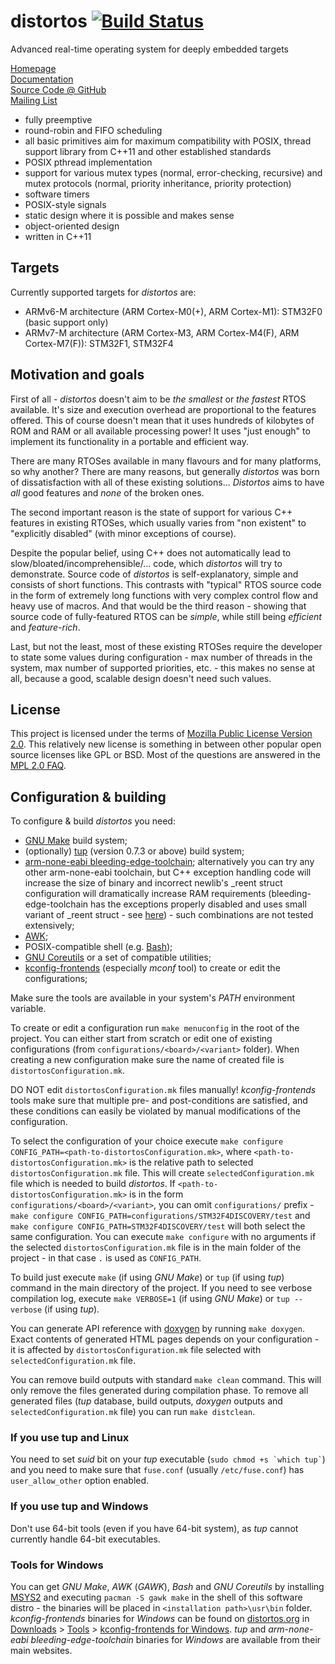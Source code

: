 distortos [![Build Status](https://travis-ci.org/DISTORTEC/distortos.svg)](https://travis-ci.org/DISTORTEC/distortos)
=========

Advanced real-time operating system for deeply embedded targets

[Homepage](http://distortos.org/)<br/>
[Documentation](http://distortos.org/documentation/)<br/>
[Source Code @ GitHub](https://github.com/DISTORTEC/distortos)<br/>
[Mailing List](https://lists.sourceforge.net/lists/listinfo/distortos-development)<br/>

- fully preemptive
- round-robin and FIFO scheduling
- all basic primitives aim for maximum compatibility with POSIX, thread support library from C++11 and other established
standards
- POSIX pthread implementation
- support for various mutex types (normal, error-checking, recursive) and mutex protocols (normal, priority inheritance,
priority protection)
- software timers
- POSIX-style signals
- static design where it is possible and makes sense
- object-oriented design
- written in C++11

Targets
-------

Currently supported targets for *distortos* are:

- ARMv6-M architecture (ARM Cortex-M0(+), ARM Cortex-M1): STM32F0 (basic support only)
- ARMv7-M architecture (ARM Cortex-M3, ARM Cortex-M4(F), ARM Cortex-M7(F)): STM32F1, STM32F4

Motivation and goals
--------------------

First of all - *distortos* doesn't aim to be *the smallest* or *the fastest* RTOS available. It's size and execution
overhead are proportional to the features offered. This of course doesn't mean that it uses hundreds of kilobytes of ROM
and RAM or all available processing power! It uses "just enough" to implement its functionality in a portable and
efficient way.

There are many RTOSes available in many flavours and for many platforms, so why another? There are many reasons, but
generally *distortos* was born of dissatisfaction with all of these existing solutions... *Distortos* aims to have *all*
good features and *none* of the broken ones.

The second important reason is the state of support for various C++ features in existing RTOSes, which usually varies
from "non existent" to "explicitly disabled" (with minor exceptions of course).

Despite the popular belief, using C++ does not automatically lead to slow/bloated/incomprehensible/... code, which
*distortos* will try to demonstrate. Source code of *distortos* is self-explanatory, simple and consists of short
functions. This contrasts with "typical" RTOS source code in the form of extremely long functions with very complex
control flow and heavy use of macros. And that would be the third reason - showing that source code of fully-featured
RTOS can be *simple*, while still being *efficient* and *feature-rich*.

Last, but not the least, most of these existing RTOSes require the developer to state some values during configuration -
max number of threads in the system, max number of supported priorities, etc. - this makes no sense at all, because a
good, scalable design doesn't need such values.

License
-------

This project is licensed under the terms of [Mozilla Public License Version 2.0](https://www.mozilla.org/MPL/2.0/). This
relatively new license is something in between other popular open source licenses like GPL or BSD. Most of the questions
are answered in the [MPL 2.0 FAQ](https://www.mozilla.org/MPL/2.0/FAQ.html).

Configuration & building
------------------------

To configure & build *distortos* you need:
- [GNU Make](http://www.gnu.org/software/make/) build system;
- (optionally) [tup](http://gittup.org/tup/) (version 0.7.3 or above) build system;
- [arm-none-eabi bleeding-edge-toolchain](https://sourceforge.net/projects/bleeding-edge/); alternatively you can try
any other arm-none-eabi toolchain, but C++ exception handling code will increase the size of binary and incorrect
newlib's _reent struct configuration will dramatically increase RAM requirements (bleeding-edge-toolchain has the
exceptions properly disabled and uses small variant of _reent struct - see
[here](http://www.freddiechopin.info/en/articles/35-arm/87-bleeding-edge-toolchain-o-co-chodzi)) - such combinations are
not tested extensively;
- [AWK](https://en.wikipedia.org/wiki/AWK);
- POSIX-compatible shell (e.g. [Bash](https://www.gnu.org/software/bash/));
- [GNU Coreutils](http://www.gnu.org/software/coreutils/coreutils.html) or a set of compatible utilities;
- [kconfig-frontends](http://ymorin.is-a-geek.org/projects/kconfig-frontends) (especially *mconf* tool) to create or
edit the configurations;

Make sure the tools are available in your system's *PATH* environment variable.

To create or edit a configuration run `make menuconfig` in the root of the project. You can either start from
scratch or edit one of existing configurations (from `configurations/<board>/<variant>` folder). When creating a
new configuration make sure the name of created file is `distortosConfiguration.mk`.

DO NOT edit `distortosConfiguration.mk` files manually! *kconfig-frontends* tools make sure that multiple pre- and
post-conditions are satisfied, and these conditions can easily be violated by manual modifications of the configuration.

To select the configuration of your choice execute
`make configure CONFIG_PATH=<path-to-distortosConfiguration.mk>`, where
`<path-to-distortosConfiguration.mk>` is the relative path to selected `distortosConfiguration.mk` file. This
will create `selectedConfiguration.mk` file which is needed to build *distortos*. If
`<path-to-distortosConfiguration.mk>` is in the form `configurations/<board>/<variant>`, you can omit
`configurations/` prefix - `make configure CONFIG_PATH=configurations/STM32F4DISCOVERY/test` and
`make configure CONFIG_PATH=STM32F4DISCOVERY/test` will both select the same configuration. You can execute
`make configure` with no arguments if the selected `distortosConfiguration.mk` file is in the main folder of the
project - in that case `.` is used as `CONFIG_PATH`.

To build just execute `make` (if using *GNU Make*) or `tup` (if using *tup*) command in the main directory of the
project. If you need to see verbose compilation log, execute `make VERBOSE=1` (if using *GNU Make*) or
`tup --verbose` (if using *tup*).

You can generate API reference with [doxygen](http://www.stack.nl/~dimitri/doxygen/) by running `make doxygen`. Exact
contents of generated HTML pages depends on your configuration - it is affected by `distortosConfiguration.mk` file
selected with `selectedConfiguration.mk` file.

You can remove build outputs with standard `make clean` command. This will only remove the files generated during
compilation phase. To remove all generated files (*tup* database, build outputs, *doxygen* outputs and
`selectedConfiguration.mk` file) you can run `make distclean`.

### If you use tup and Linux

You need to set *suid* bit on your *tup* executable (`` sudo chmod +s `which tup` ``) and you need to make sure that
`fuse.conf` (usually `/etc/fuse.conf`) has `user_allow_other` option enabled.

### If you use tup and Windows

Don't use 64-bit tools (even if you have 64-bit system), as *tup* cannot currently handle 64-bit executables.

### Tools for Windows

You can get *GNU Make*, *AWK* (*GAWK*), *Bash* and *GNU Coreutils* by installing [MSYS2](https://msys2.github.io/) and
executing `pacman -S gawk make` in the shell of this software distro - the binaries will be placed in
`<installation path>\usr\bin` folder. *kconfig-frontends* binaries for *Windows* can be found on
[distortos.org](http://distortos.org/) in [Downloads](http://distortos.org/downloads/) >
[Tools](http://distortos.org/downloads/tools/) >
[kconfig-frontends for Windows](http://distortos.org/downloads/tools/kconfig-frontends-for-windows/). *tup* and
*arm-none-eabi bleeding-edge-toolchain* binaries for *Windows* are available from their main websites.
